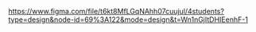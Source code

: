 https://www.figma.com/file/t6kt8MfLGqNAhh07cuujul/4students?type=design&node-id=69%3A122&mode=design&t=Wn1nGjItDHIEenhF-1
